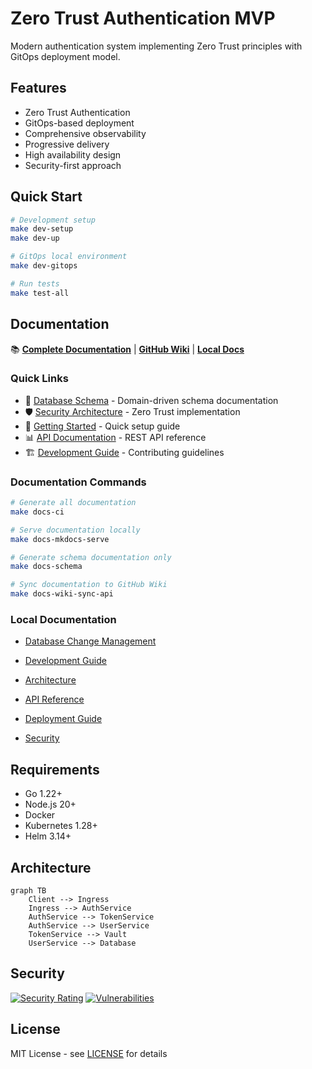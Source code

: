 # Zero Trust Authentication MVP

Modern authentication system implementing Zero Trust principles with GitOps deployment model.

## Features

- Zero Trust Authentication
- GitOps-based deployment
- Comprehensive observability
- Progressive delivery
- High availability design
- Security-first approach

## Quick Start

```bash
# Development setup
make dev-setup
make dev-up

# GitOps local environment
make dev-gitops

# Run tests
make test-all
```

## Documentation

📚 **[Complete Documentation](https://zamaz.github.io/root-zamaz)** | **[GitHub Wiki](https://github.com/zamaz/root-zamaz/wiki)** | **[Local Docs](http://127.0.0.1:8001)**

### Quick Links
- 🔐 [Database Schema](https://zamaz.github.io/root-zamaz/schema/) - Domain-driven schema documentation
- 🛡️ [Security Architecture](https://zamaz.github.io/root-zamaz/architecture/security/) - Zero Trust implementation
- 🚀 [Getting Started](https://zamaz.github.io/root-zamaz/getting-started/quick-start/) - Quick setup guide
- 📊 [API Documentation](https://zamaz.github.io/root-zamaz/api/) - REST API reference
- 🏗️ [Development Guide](https://zamaz.github.io/root-zamaz/development/) - Contributing guidelines

### Documentation Commands
```bash
# Generate all documentation
make docs-ci

# Serve documentation locally  
make docs-mkdocs-serve

# Generate schema documentation only
make docs-schema

# Sync documentation to GitHub Wiki
make docs-wiki-sync-api
```

### Local Documentation
- [Database Change Management](docs/database/bytebase.md)

- [Development Guide](docs/development/README.md)
- [Architecture](docs/architecture/README.md)
- [API Reference](docs/api/README.md)
- [Deployment Guide](docs/deployment/README.md)
- [Security](docs/security/README.md)

## Requirements

- Go 1.22+
- Node.js 20+
- Docker
- Kubernetes 1.28+
- Helm 3.14+

## Architecture

```mermaid
graph TB
    Client --> Ingress
    Ingress --> AuthService
    AuthService --> TokenService
    AuthService --> UserService
    TokenService --> Vault
    UserService --> Database
```

## Security

[![Security Rating](https://sonarcloud.io/api/project_badges/measure?project=your-org_zamaz&metric=security_rating)](https://sonarcloud.io/summary/new_code?id=your-org_zamaz)
[![Vulnerabilities](https://snyk.io/test/github/your-org/zamaz/badge.svg)](https://snyk.io/test/github/your-org/zamaz)

## License

MIT License - see [LICENSE](LICENSE) for details
